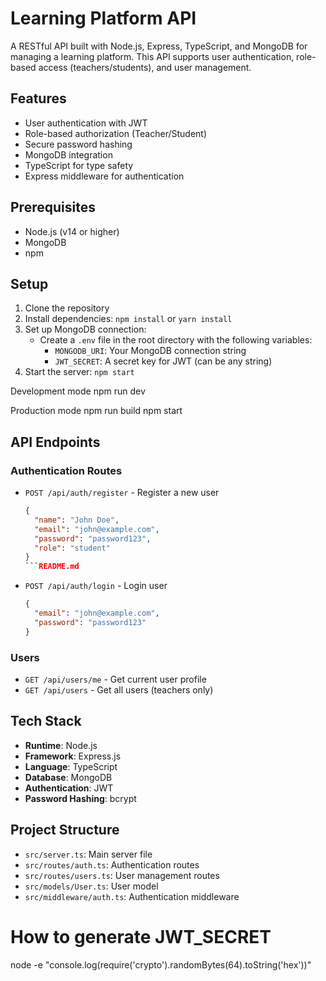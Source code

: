 # Learning Platform API

A RESTful API built with Node.js, Express, TypeScript, and MongoDB for managing a learning platform. This API supports user authentication, role-based access (teachers/students), and user management.

## Features

- User authentication with JWT
- Role-based authorization (Teacher/Student)
- Secure password hashing
- MongoDB integration
- TypeScript for type safety
- Express middleware for authentication

## Prerequisites

- Node.js (v14 or higher)
- MongoDB
- npm

## Setup

1. Clone the repository
2. Install dependencies: `npm install` or `yarn install`
3. Set up MongoDB connection:
   - Create a `.env` file in the root directory with the following variables:
     - `MONGODB_URI`: Your MongoDB connection string
     - `JWT_SECRET`: A secret key for JWT (can be any string)
4. Start the server: `npm start`

Development mode
npm run dev

Production mode
npm run build
npm start

## API Endpoints

### Authentication Routes
- `POST /api/auth/register` - Register a new user
  ```json
  {
    "name": "John Doe",
    "email": "john@example.com",
    "password": "password123",
    "role": "student"
  }
  ```README.md
- `POST /api/auth/login` - Login user
  ```json
  {
    "email": "john@example.com",
    "password": "password123"
  }
  ```
### Users
- `GET /api/users/me` - Get current user profile
- `GET /api/users` - Get all users (teachers only)

## Tech Stack

- **Runtime**: Node.js
- **Framework**: Express.js
- **Language**: TypeScript
- **Database**: MongoDB
- **Authentication**: JWT
- **Password Hashing**: bcrypt

## Project Structure

- `src/server.ts`: Main server file
- `src/routes/auth.ts`: Authentication routes
- `src/routes/users.ts`: User management routes
- `src/models/User.ts`: User model
- `src/middleware/auth.ts`: Authentication middleware

# How to generate JWT_SECRET
node -e "console.log(require('crypto').randomBytes(64).toString('hex'))"